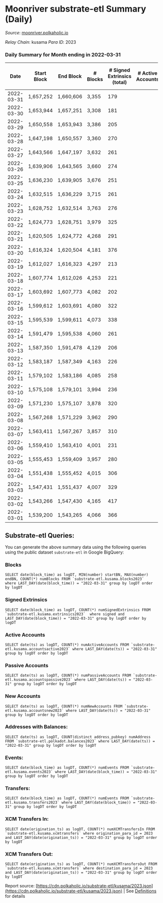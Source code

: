 # Moonriver substrate-etl Summary (Daily)

_Source_: [moonriver.polkaholic.io](https://moonriver.polkaholic.io)

*Relay Chain*: kusama
*Para ID*: 2023



### Daily Summary for Month ending in 2022-03-31


| Date | Start Block | End Block | # Blocks | # Signed Extrinsics (total) | # Active Accounts | # Passive | # New | # Addresses with Balances | # Events | # Transfers | # XCM Transfers In | # XCM Transfers Out | Issues | 
| ---- | ----------- | --------- | -------- | --------------------------- | ----------------- | --------- | ----- | ------------------------- | -------- | ----------- | ------------------ | ------------------- | ------ |
| 2022-03-31 | 1,657,252 | 1,660,606 | 3,355 | 179 |  |  |  | 527,605 | 639,440 | 14,674 ($19,024,348.43) | 83 ($148,811.81) |   |  |
| 2022-03-30 | 1,653,944 | 1,657,251 | 3,308 | 181 |  |  |  |  | 587,659 | 12,315 ($15,377,149.48) | 59 ($142,382.99) |   |  |
| 2022-03-29 | 1,650,558 | 1,653,943 | 3,386 | 205 |  |  |  |  | 656,385 | 13,727 ($27,362,715.79) | 64 ($86,102.93) |   |  |
| 2022-03-28 | 1,647,198 | 1,650,557 | 3,360 | 270 |  |  |  |  | 692,895 | 15,084 ($29,040,928.93) | 43 ($147,231.66) |   |  |
| 2022-03-27 | 1,643,566 | 1,647,197 | 3,632 | 261 |  |  |  |  | 535,148 | 9,848 ($16,670,254.02) | 44 ($116,571.26) |   |  |
| 2022-03-26 | 1,639,906 | 1,643,565 | 3,660 | 274 |  |  |  |  | 498,502 | 8,572 ($13,913,492.81) | 51 ($393,661.02) |   |  |
| 2022-03-25 | 1,636,230 | 1,639,905 | 3,676 | 251 |  |  |  |  | 585,355 | 11,146 ($23,072,044.50) | 55 ($688,259.80) |   |  |
| 2022-03-24 | 1,632,515 | 1,636,229 | 3,715 | 261 |  |  |  |  | 549,813 | 10,113 ($12,390,990.20) | 49 ($240,395.24) |   |  |
| 2022-03-23 | 1,628,752 | 1,632,514 | 3,763 | 276 |  |  |  |  | 559,464 | 10,425 ($15,030,653.46) | 53 ($316,737.99) |   |  |
| 2022-03-22 | 1,624,773 | 1,628,751 | 3,979 | 325 |  |  |  |  | 626,172 | 12,576 ($37,348,942.24) | 74 ($323,522.16) |   |  |
| 2022-03-21 | 1,620,505 | 1,624,772 | 4,268 | 291 |  |  |  |  | 622,026 | 10,042 ($15,269,653.74) | 54 ($137,345.50) |   |  |
| 2022-03-20 | 1,616,324 | 1,620,504 | 4,181 | 376 |  |  |  |  | 814,874 | 16,572 ($40,552,246.08) | 77 ($655,835.39) |   |  |
| 2022-03-19 | 1,612,027 | 1,616,323 | 4,297 | 213 |  |  |  |  | 546,276 | 8,167 ($12,411,386.59) | 49 ($143,614.12) |   |  |
| 2022-03-18 | 1,607,774 | 1,612,026 | 4,253 | 221 |  |  |  |  | 522,009 | 7,933 ($8,915,395.84) | 66 ($867,985.62) |   |  |
| 2022-03-17 | 1,603,692 | 1,607,773 | 4,082 | 202 |  |  |  |  | 539,072 | 7,704 ($10,288,531.69) | 53 ($378,925.18) |   |  |
| 2022-03-16 | 1,599,612 | 1,603,691 | 4,080 | 322 |  |  |  |  | 592,321 | 9,405 ($11,470,386.30) | 61 ($54,097.62) |   |  |
| 2022-03-15 | 1,595,539 | 1,599,611 | 4,073 | 338 |  |  |  |  | 636,704 | 10,253 ($23,177,808.93) | 62 ($49,992.70) | 4 ($9.66) |  |
| 2022-03-14 | 1,591,479 | 1,595,538 | 4,060 | 261 |  |  |  |  | 540,909 | 7,811 ($13,663,437.77) | 49 ($193,595.79) |   |  |
| 2022-03-13 | 1,587,350 | 1,591,478 | 4,129 | 206 |  |  |  |  | 509,418 | 7,526 ($13,388,378.17) | 61 ($202,305.69) |   |  |
| 2022-03-12 | 1,583,187 | 1,587,349 | 4,163 | 226 |  |  |  |  | 476,691 | 6,291 ($18,771,549.45) | 55 ($96,748.59) |   |  |
| 2022-03-11 | 1,579,102 | 1,583,186 | 4,085 | 258 |  |  |  |  | 592,914 | 8,262 ($12,360,535.52) | 94 ($325,244.60) |   |  |
| 2022-03-10 | 1,575,108 | 1,579,101 | 3,994 | 236 |  |  |  |  | 613,959 | 9,856 ($19,662,775.94) | 94 ($156,144.38) | 1 ($0.51) |  |
| 2022-03-09 | 1,571,230 | 1,575,107 | 3,878 | 320 |  |  |  |  | 690,533 | 12,405 ($15,850,256.47) | 79 ($142,589.07) |   |  |
| 2022-03-08 | 1,567,268 | 1,571,229 | 3,962 | 290 |  |  |  |  | 564,741 | 8,156 ($13,524,090.18) | 41 ($287,256.97) |   |  |
| 2022-03-07 | 1,563,411 | 1,567,267 | 3,857 | 310 |  |  |  |  | 693,926 | 9,529 ($13,736,942.77) | 16 ($24,851.13) |   |  |
| 2022-03-06 | 1,559,410 | 1,563,410 | 4,001 | 231 |  |  |  |  | 585,104 | 7,572 ($10,476,790.14) | 19 ($37,609.69) |   |  |
| 2022-03-05 | 1,555,453 | 1,559,409 | 3,957 | 280 |  |  |  |  | 624,640 | 7,481 ($11,237,269.98) | 49 ($92,393.46) |   |  |
| 2022-03-04 | 1,551,438 | 1,555,452 | 4,015 | 306 |  |  |  |  | 645,676 | 8,670 ($13,590,993.16) | 27 ($45,552.53) |   |  |
| 2022-03-03 | 1,547,431 | 1,551,437 | 4,007 | 329 |  |  |  |  | 658,377 | 9,575 ($15,161,104.02) | 57 ($129,714.75) |   |  |
| 2022-03-02 | 1,543,266 | 1,547,430 | 4,165 | 417 |  |  |  |  | 728,141 | 10,986 ($22,102,521.51) | 54 ($211,920.00) |   |  |
| 2022-03-01 | 1,539,200 | 1,543,265 | 4,066 | 366 |  |  |  |  | 677,819 | 11,383 ($28,656,160.80) | 45 ($251,556.51) |   |  |

## Substrate-etl Queries:
You can generate the above summary data using the following queries using the public dataset `substrate-etl` in Google BigQuery:


### Blocks
```
SELECT date(block_time) as logDT, MIN(number) startBN, MAX(number) endBN, COUNT(*) numBlocks FROM `substrate-etl.kusama.blocks2023`  where LAST_DAY(date(block_time)) = "2022-03-31" group by logDT order by logDT
```


### Signed Extrinsics
```
SELECT date(block_time) as logDT, COUNT(*) numSignedExtrinsics FROM `substrate-etl.kusama.extrinsics2023`  where signed and LAST_DAY(date(block_time)) = "2022-03-31" group by logDT order by logDT
```


### Active Accounts
```
SELECT date(ts) as logDT, COUNT(*) numActiveAccounts FROM `substrate-etl.kusama.accountsactive2023` where LAST_DAY(date(ts)) = "2022-03-31" group by logDT order by logDT
```


### Passive Accounts
```
SELECT date(ts) as logDT, COUNT(*) numPassiveAccounts FROM `substrate-etl.kusama.accountspassive2023` where LAST_DAY(date(ts)) = "2022-03-31" group by logDT order by logDT
```


### New Accounts
```
SELECT date(ts) as logDT, COUNT(*) numNewAccounts FROM `substrate-etl.kusama.accountsnew2023` where LAST_DAY(date(ts)) = "2022-03-31" group by logDT order by logDT
```


### Addresses with Balances:
```
SELECT date(ts) as logDT, COUNT(distinct address_pubkey) numAddress FROM `substrate-etl.polkadot.balances2023` where LAST_DAY(date(ts)) = "2022-03-31" group by logDT order by logDT
```


### Events:
```
SELECT date(block_time) as logDT, COUNT(*) numEvents FROM `substrate-etl.kusama.events2023` where LAST_DAY(date(block_time)) = "2022-03-31" group by logDT order by logDT
```


### Transfers:
```
SELECT date(block_time) as logDT, COUNT(*) numEvents FROM `substrate-etl.kusama.transfers2023` where LAST_DAY(date(block_time)) = "2022-03-31" group by logDT order by logDT
```


### XCM Transfers In:
```
SELECT date(origination_ts) as logDT, COUNT(*) numXCMTransfersIn FROM `substrate-etl.kusama.xcmtransfers` where origination_para_id = 2023 and LAST_DAY(date(origination_ts)) = "2022-03-31" group by logDT order by logDT
```


### XCM Transfers Out:
```
SELECT date(origination_ts) as logDT, COUNT(*) numXCMTransfersOut FROM `substrate-etl.kusama.xcmtransfers` where destination_para_id = 2023 and LAST_DAY(date(origination_ts)) = "2022-03-31" group by logDT order by logDT
```



Report source: [https://cdn.polkaholic.io/substrate-etl/kusama/2023.json](https://cdn.polkaholic.io/substrate-etl/kusama/2023.json) | See [Definitions](/DEFINITIONS.md) for details
